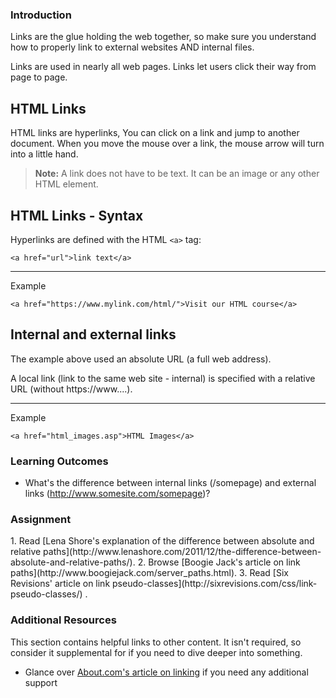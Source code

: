 ### Introduction

Links are the glue holding the web together, so make sure you understand how to properly link to external websites AND internal files.

Links are used in nearly all web pages. Links let users click their way from page to page.

## HTML Links

HTML links are hyperlinks, You can click on a link and jump to another document.
When you move the mouse over a link, the mouse arrow will turn into a little hand.

> **Note:** A link does not have to be text. It can be an image or any other HTML element.

## HTML Links - Syntax

Hyperlinks are defined with the HTML `<a>` tag:

`<a href="url">link text</a>`

---

Example

`<a href="https://www.mylink.com/html/">Visit our HTML course</a>`

## Internal and external links

The example above used an absolute URL (a full web address).

A local link (link to the same web site - internal) is specified with a relative URL (without https://www....).

---

Example

`<a href="html_images.asp">HTML Images</a>`

### Learning Outcomes

- What's the difference between internal links (/somepage) and external links (http://www.somesite.com/somepage)?

### Assignment

<div class="lesson-content__panel" markdown="1">
1. Read [Lena Shore's explanation of the difference between absolute and relative paths](http://www.lenashore.com/2011/12/the-difference-between-absolute-and-relative-paths/).
2. Browse [Boogie Jack's article on link paths](http://www.boogiejack.com/server_paths.html).
3. Read [Six Revisions' article on link pseudo-classes](http://sixrevisions.com/css/link-pseudo-classes/) .
</div>

### Additional Resources

This section contains helpful links to other content. It isn't required, so consider it supplemental for if you need to dive deeper into something.

- Glance over [About.com's article on linking](http://webdesign.about.com/od/beginningtutorials/a/aa040502a.htm) if you need any additional support
